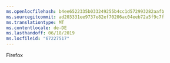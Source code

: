 ```yaml
---
ms.openlocfilehash: b4ee6522335b033249255b4cc1d572993282aafb
ms.sourcegitcommit: ad203331ee9737e82ef70206ac04eeb72a5f9c7f
ms.translationtype: MT
ms.contentlocale: de-DE
ms.lasthandoff: 06/18/2019
ms.locfileid: "67227517"
---
```

Firefox